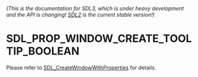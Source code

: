 ###### (This is the documentation for SDL3, which is under heavy development and the API is changing! [SDL2](https://wiki.libsdl.org/SDL2/) is the current stable version!)
# SDL_PROP_WINDOW_CREATE_TOOLTIP_BOOLEAN

Please refer to [SDL_CreateWindowWithProperties](SDL_CreateWindowWithProperties) for details.

